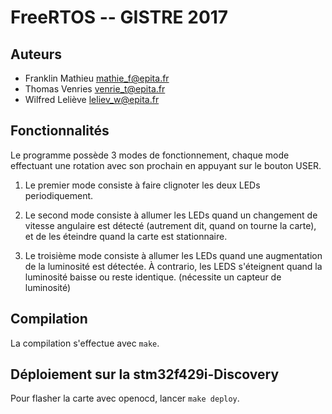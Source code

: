 # FreeRTOS -- GISTRE 2017

## Auteurs

* Franklin Mathieu <mathie_f@epita.fr>
* Thomas Venries <venrie_t@epita.fr>
* Wilfred Leliève <leliev_w@epita.fr>

## Fonctionnalités

Le programme possède 3 modes de fonctionnement,
chaque mode effectuant une rotation avec son prochain
en appuyant sur le bouton USER.

1. Le premier mode consiste à faire clignoter les deux LEDs
   periodiquement.

2. Le second mode consiste à allumer les LEDs quand un changement
   de vitesse angulaire est détecté (autrement dit, quand on tourne
   la carte), et de les éteindre quand la carte est stationnaire.

3. Le troisième mode consiste à allumer les LEDs quand une augmentation
   de la luminosité est détectée. À contrario, les LEDS s'éteignent quand
   la luminosité baisse ou reste identique. (nécessite un capteur
   de luminosité)

## Compilation

La compilation s'effectue avec `make`.

## Déploiement sur la stm32f429i-Discovery

Pour flasher la carte avec openocd, lancer `make deploy`.
